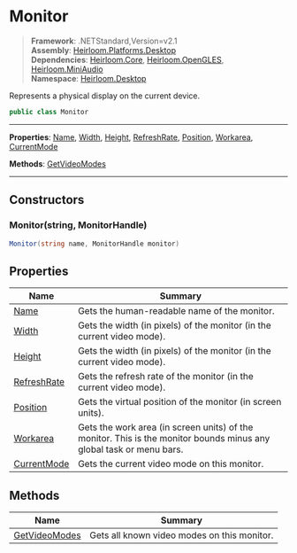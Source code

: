# Monitor

> **Framework**: .NETStandard,Version=v2.1  
> **Assembly**: [Heirloom.Platforms.Desktop][0]  
> **Dependencies**: [Heirloom.Core][1], [Heirloom.OpenGLES][2], [Heirloom.MiniAudio][3]  
> **Namespace**: [Heirloom.Desktop][0]  

Represents a physical display on the current device.

```cs
public class Monitor
```

--------------------------------------------------------------------------------

**Properties**: [Name][4], [Width][5], [Height][6], [RefreshRate][7], [Position][8], [Workarea][9], [CurrentMode][10]

**Methods**: [GetVideoModes][11]

--------------------------------------------------------------------------------

## Constructors

### Monitor(string, MonitorHandle)

```cs
Monitor(string name, MonitorHandle monitor)
```

## Properties

| Name              | Summary                                                                                                             |
|-------------------|---------------------------------------------------------------------------------------------------------------------|
| [Name][4]         | Gets the human-readable name of the monitor.                                                                        |
| [Width][5]        | Gets the width (in pixels) of the monitor (in the current video mode).                                              |
| [Height][6]       | Gets the width (in pixels) of the monitor (in the current video mode).                                              |
| [RefreshRate][7]  | Gets the refresh rate of the monitor (in the current video mode).                                                   |
| [Position][8]     | Gets the virtual position of the monitor (in screen units).                                                         |
| [Workarea][9]     | Gets the work area (in screen units) of the monitor. This is the monitor bounds minus any global task or menu bars. |
| [CurrentMode][10] | Gets the current video mode on this monitor.                                                                        |

## Methods

| Name                | Summary                                     |
|---------------------|---------------------------------------------|
| [GetVideoModes][11] | Gets all known video modes on this monitor. |

[0]: ..\Heirloom.Platforms.Desktop.md
[1]: ..\Heirloom.Core.md
[2]: ..\Heirloom.OpenGLES.md
[3]: ..\Heirloom.MiniAudio.md
[4]: Heirloom.Desktop.Monitor.Name.md
[5]: Heirloom.Desktop.Monitor.Width.md
[6]: Heirloom.Desktop.Monitor.Height.md
[7]: Heirloom.Desktop.Monitor.RefreshRate.md
[8]: Heirloom.Desktop.Monitor.Position.md
[9]: Heirloom.Desktop.Monitor.Workarea.md
[10]: Heirloom.Desktop.Monitor.CurrentMode.md
[11]: Heirloom.Desktop.Monitor.GetVideoModes.md
